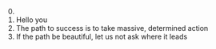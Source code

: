 0. <o>
1. Hello you
2. The path to success is to take massive, determined action
3. If the path be beautiful, let us not ask where it leads

